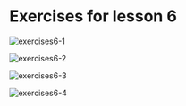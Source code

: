 # Exercises for lesson 6

![exercises6-1](https://i.imgur.com/51StbXU.png)

![exercises6-2](https://i.imgur.com/ofxpuHD.png)

![exercises6-3](https://i.imgur.com/09yjqGi.png)

![exercises6-4](https://i.imgur.com/t9Sqx8n.png)